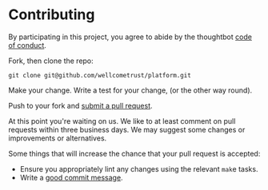 # Contributing

By participating in this project, you agree to abide by the thoughtbot [code of conduct].

[code of conduct]: https://thoughtbot.com/open-source-code-of-conduct

Fork, then clone the repo:

    git clone git@github.com/wellcometrust/platform.git

Make your change. Write a test for your change, (or the other way round).

Push to your fork and [submit a pull request][pr].

[pr]: https://github.com/wellcometrust/platform/compare/

At this point you're waiting on us. We like to at least comment on pull requests
within three business days. We may suggest some changes or improvements or alternatives.

Some things that will increase the chance that your pull request is accepted:

* Ensure you appropriately lint any changes using the relevant `mak`e tasks.
* Write a [good commit message][commit].

[commit]: http://tbaggery.com/2008/04/19/a-note-about-git-commit-messages.html
